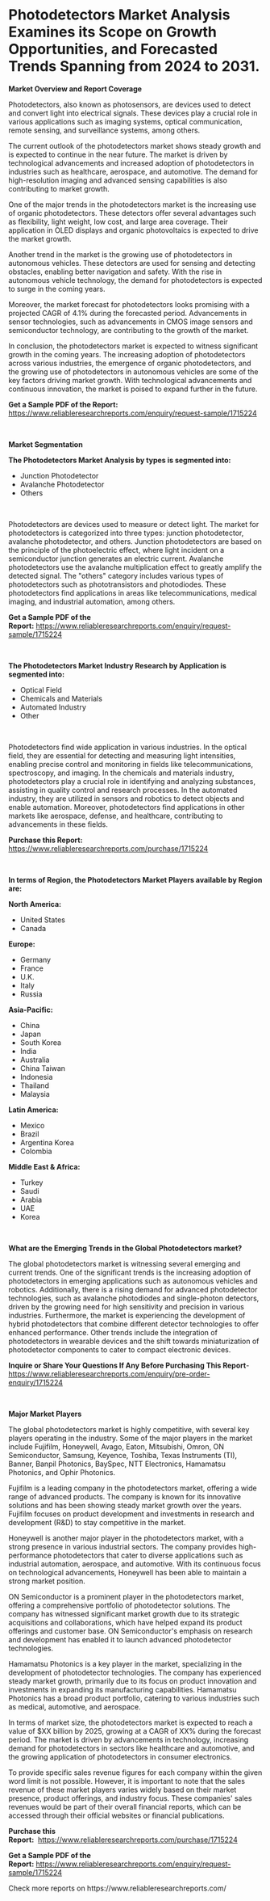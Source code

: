 <p><h1>Photodetectors Market Analysis Examines its Scope on Growth Opportunities, and Forecasted Trends Spanning from 2024 to 2031.</h1></p><p><strong>Market Overview and Report Coverage</strong></p>
<p><p>Photodetectors, also known as photosensors, are devices used to detect and convert light into electrical signals. These devices play a crucial role in various applications such as imaging systems, optical communication, remote sensing, and surveillance systems, among others.</p><p>The current outlook of the photodetectors market shows steady growth and is expected to continue in the near future. The market is driven by technological advancements and increased adoption of photodetectors in industries such as healthcare, aerospace, and automotive. The demand for high-resolution imaging and advanced sensing capabilities is also contributing to market growth.</p><p>One of the major trends in the photodetectors market is the increasing use of organic photodetectors. These detectors offer several advantages such as flexibility, light weight, low cost, and large area coverage. Their application in OLED displays and organic photovoltaics is expected to drive the market growth.</p><p>Another trend in the market is the growing use of photodetectors in autonomous vehicles. These detectors are used for sensing and detecting obstacles, enabling better navigation and safety. With the rise in autonomous vehicle technology, the demand for photodetectors is expected to surge in the coming years.</p><p>Moreover, the market forecast for photodetectors looks promising with a projected CAGR of 4.1% during the forecasted period. Advancements in sensor technologies, such as advancements in CMOS image sensors and semiconductor technology, are contributing to the growth of the market.</p><p>In conclusion, the photodetectors market is expected to witness significant growth in the coming years. The increasing adoption of photodetectors across various industries, the emergence of organic photodetectors, and the growing use of photodetectors in autonomous vehicles are some of the key factors driving market growth. With technological advancements and continuous innovation, the market is poised to expand further in the future.</p></p>
<p><strong>Get a Sample PDF of the Report:</strong> <a href="https://www.reliableresearchreports.com/enquiry/request-sample/1715224">https://www.reliableresearchreports.com/enquiry/request-sample/1715224</a></p>
<p>&nbsp;</p>
<p><strong>Market Segmentation</strong></p>
<p><strong>The Photodetectors Market Analysis by types is segmented into:</strong></p>
<p><ul><li>Junction Photodetector</li><li>Avalanche Photodetector</li><li>Others</li></ul></p>
<p>&nbsp;</p>
<p><p>Photodetectors are devices used to measure or detect light. The market for photodetectors is categorized into three types: junction photodetector, avalanche photodetector, and others. Junction photodetectors are based on the principle of the photoelectric effect, where light incident on a semiconductor junction generates an electric current. Avalanche photodetectors use the avalanche multiplication effect to greatly amplify the detected signal. The "others" category includes various types of photodetectors such as phototransistors and photodiodes. These photodetectors find applications in areas like telecommunications, medical imaging, and industrial automation, among others.</p></p>
<p><strong>Get a Sample PDF of the Report:</strong>&nbsp;<a href="https://www.reliableresearchreports.com/enquiry/request-sample/1715224">https://www.reliableresearchreports.com/enquiry/request-sample/1715224</a></p>
<p>&nbsp;</p>
<p><strong>The Photodetectors Market Industry Research by Application is segmented into:</strong></p>
<p><ul><li>Optical Field</li><li>Chemicals and Materials</li><li>Automated Industry</li><li>Other</li></ul></p>
<p>&nbsp;</p>
<p><p>Photodetectors find wide application in various industries. In the optical field, they are essential for detecting and measuring light intensities, enabling precise control and monitoring in fields like telecommunications, spectroscopy, and imaging. In the chemicals and materials industry, photodetectors play a crucial role in identifying and analyzing substances, assisting in quality control and research processes. In the automated industry, they are utilized in sensors and robotics to detect objects and enable automation. Moreover, photodetectors find applications in other markets like aerospace, defense, and healthcare, contributing to advancements in these fields.</p></p>
<p><strong>Purchase this Report:</strong>&nbsp; <a href="https://www.reliableresearchreports.com/purchase/1715224">https://www.reliableresearchreports.com/purchase/1715224</a></p>
<p>&nbsp;</p>
<p><strong>In terms of Region, the Photodetectors Market Players available by Region are:</strong></p>
<p>
    <p> <strong> North America: </strong>
        <ul>
            <li>United States</li>
            <li>Canada</li>
        </ul>
        </p> 
    <p> <strong> Europe: </strong>
        <ul>
            <li>Germany</li>
            <li>France</li>
            <li>U.K.</li>
            <li>Italy</li>
            <li>Russia</li>
        </ul>
        </p> 
    <p> <strong> Asia-Pacific: </strong>
        <ul>
            <li>China</li>
            <li>Japan</li>
            <li>South Korea</li>
            <li>India</li>
            <li>Australia</li>
            <li>China Taiwan</li>
            <li>Indonesia</li>
            <li>Thailand</li>
            <li>Malaysia</li>
        </ul>
        </p> 
    <p> <strong> Latin America: </strong>
        <ul>
            <li>Mexico</li>
            <li>Brazil</li>
            <li>Argentina Korea</li>
            <li>Colombia</li>
        </ul>
        </p> 
    <p> <strong> Middle East & Africa: </strong>
        <ul>
            <li>Turkey</li>
            <li>Saudi</li>
            <li>Arabia</li>
            <li>UAE</li>
            <li>Korea</li>
        </ul>
    </p>
    </p>
<p>&nbsp;</p>
<p><strong>What are the Emerging Trends in the Global Photodetectors market?</strong></p>
<p><p>The global photodetectors market is witnessing several emerging and current trends. One of the significant trends is the increasing adoption of photodetectors in emerging applications such as autonomous vehicles and robotics. Additionally, there is a rising demand for advanced photodetector technologies, such as avalanche photodiodes and single-photon detectors, driven by the growing need for high sensitivity and precision in various industries. Furthermore, the market is experiencing the development of hybrid photodetectors that combine different detector technologies to offer enhanced performance. Other trends include the integration of photodetectors in wearable devices and the shift towards miniaturization of photodetector components to cater to compact electronic devices.</p></p>
<p><strong>Inquire or Share Your Questions If Any Before Purchasing This Report</strong>- <a href="https://www.reliableresearchreports.com/enquiry/pre-order-enquiry/1715224">https://www.reliableresearchreports.com/enquiry/pre-order-enquiry/1715224</a></p>
<p>&nbsp;</p>
<p><strong>Major Market Players</strong></p>
<p><p>The global photodetectors market is highly competitive, with several key players operating in the industry. Some of the major players in the market include Fujifilm, Honeywell, Avago, Eaton, Mitsubishi, Omron, ON Semiconductor, Samsung, Keyence, Toshiba, Texas Instruments (TI), Banner, Banpil Photonics, BaySpec, NTT Electronics, Hamamatsu Photonics, and Ophir Photonics. </p><p>Fujifilm is a leading company in the photodetectors market, offering a wide range of advanced products. The company is known for its innovative solutions and has been showing steady market growth over the years. Fujifilm focuses on product development and investments in research and development (R&D) to stay competitive in the market.</p><p>Honeywell is another major player in the photodetectors market, with a strong presence in various industrial sectors. The company provides high-performance photodetectors that cater to diverse applications such as industrial automation, aerospace, and automotive. With its continuous focus on technological advancements, Honeywell has been able to maintain a strong market position.</p><p>ON Semiconductor is a prominent player in the photodetectors market, offering a comprehensive portfolio of photodetector solutions. The company has witnessed significant market growth due to its strategic acquisitions and collaborations, which have helped expand its product offerings and customer base. ON Semiconductor's emphasis on research and development has enabled it to launch advanced photodetector technologies.</p><p>Hamamatsu Photonics is a key player in the market, specializing in the development of photodetector technologies. The company has experienced steady market growth, primarily due to its focus on product innovation and investments in expanding its manufacturing capabilities. Hamamatsu Photonics has a broad product portfolio, catering to various industries such as medical, automotive, and aerospace.</p><p>In terms of market size, the photodetectors market is expected to reach a value of $XX billion by 2025, growing at a CAGR of XX% during the forecast period. The market is driven by advancements in technology, increasing demand for photodetectors in sectors like healthcare and automotive, and the growing application of photodetectors in consumer electronics.</p><p>To provide specific sales revenue figures for each company within the given word limit is not possible. However, it is important to note that the sales revenue of these market players varies widely based on their market presence, product offerings, and industry focus. These companies' sales revenues would be part of their overall financial reports, which can be accessed through their official websites or financial publications.</p></p>
<p><strong>Purchase this Report:</strong>&nbsp;&nbsp;<a href="https://www.reliableresearchreports.com/purchase/1715224">https://www.reliableresearchreports.com/purchase/1715224</a></p>
<p></p>
<p><strong>Get a Sample PDF of the Report:</strong>&nbsp;<a href="https://www.reliableresearchreports.com/enquiry/request-sample/1715224">https://www.reliableresearchreports.com/enquiry/request-sample/1715224</a></p>
<p>Check more reports on https://www.reliableresearchreports.com/</p>